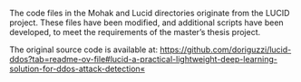 The code files in the Mohak and Lucid directories originate from the LUCID project. These files have been modified, and additional scripts have been developed, to meet the requirements of the master’s thesis project.

The original source code is available at: https://github.com/doriguzzi/lucid-ddos?tab=readme-ov-file#lucid-a-practical-lightweight-deep-learning-solution-for-ddos-attack-detection«